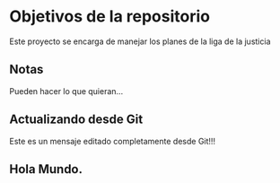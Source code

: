 # Objetivos de la repositorio

Este proyecto se encarga de manejar los planes de la liga de la justicia


## Notas
Pueden hacer lo que quieran...

## Actualizando desde Git
Este es un mensaje editado completamente desde Git!!!

## Hola Mundo.
